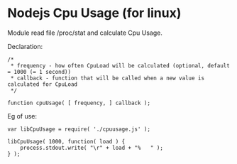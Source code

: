 # Nodejs Cpu Usage (for linux)

Module read file /proc/stat and calculate Cpu Usage.

Declaration:

```
/*
 * frequency - how often CpuLoad will be calculated (optional, default = 1000 (= 1 second))
 * callback - function that will be called when a new value is calculated for CpuLoad 
 */

function cpuUsage( [ frequency, ] callback );
```

Eg of use:

```
var libCpuUsage = require( './cpuusage.js' );

libCpuUsage( 1000, function( load ) {
	process.stdout.write( "\r" + load + "%   " );
} );
```

